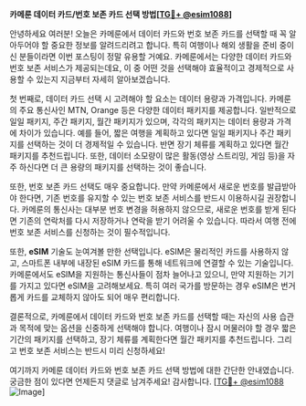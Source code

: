 **카메룬 데이터 카드/번호 보존 카드 선택 방법[[TG💪+ @esim1088](https://t.me/s/esim1088)]**

안녕하세요 여러분! 오늘은 카메룬에서 데이터 카드와 번호 보존 카드를 선택할 때 꼭 알아두어야 할 중요한 정보를 알려드리려고 합니다. 특히 여행이나 해외 생활을 준비 중이신 분들이라면 이번 포스팅이 정말 유용할 거예요. 카메룬에서는 다양한 데이터 카드와 번호 보존 서비스가 제공되는데요, 이 중 어떤 것을 선택해야 효율적이고 경제적으로 사용할 수 있는지 지금부터 자세히 알아보겠습니다.

첫 번째로, 데이터 카드 선택 시 고려해야 할 요소는 데이터 용량과 가격입니다. 카메룬의 주요 통신사인 MTN, Orange 등은 다양한 데이터 패키지를 제공합니다. 일반적으로 일일 패키지, 주간 패키지, 월간 패키지가 있으며, 각각의 패키지는 데이터 용량과 가격에 차이가 있습니다. 예를 들어, 짧은 여행을 계획하고 있다면 일일 패키지나 주간 패키지를 선택하는 것이 더 경제적일 수 있습니다. 반면 장기 체류를 계획하고 있다면 월간 패키지를 추천드립니다. 또한, 데이터 소모량이 많은 활동(영상 스트리밍, 게임 등)을 자주 하신다면 더 큰 용량의 패키지를 선택하는 것이 좋습니다.

또한, 번호 보존 카드 선택도 매우 중요합니다. 만약 카메룬에서 새로운 번호를 발급받아야 한다면, 기존 번호를 유지할 수 있는 번호 보존 서비스를 반드시 이용하시길 권장합니다. 카메룬의 통신사는 대부분 번호 변경을 허용하지 않으므로, 새로운 번호를 받게 된다면 기존의 연락처를 다시 저장하거나 연락을 받기 어려울 수 있습니다. 따라서 여행 전에 번호 보존 서비스를 신청하는 것이 필수적입니다.

또한, **eSIM** 기술도 눈여겨볼 만한 선택입니다. eSIM은 물리적인 카드를 사용하지 않고, 스마트폰 내부에 내장된 eSIM 카드를 통해 네트워크에 연결할 수 있는 기술입니다. 카메룬에서도 eSIM을 지원하는 통신사들이 점차 늘어나고 있으니, 만약 지원하는 기기를 가지고 있다면 eSIM을 고려해보세요. 특히 여러 국가를 방문하는 경우 eSIM은 번거롭게 카드를 교체하지 않아도 되어 매우 편리합니다.

결론적으로, 카메룬에서 데이터 카드와 번호 보존 카드를 선택할 때는 자신의 사용 습관과 목적에 맞는 옵션을 신중하게 선택해야 합니다. 여행이나 잠시 머물러야 할 경우 짧은 기간의 패키지를 선택하고, 장기 체류를 계획한다면 월간 패키지를 추천드립니다. 그리고 번호 보존 서비스는 반드시 미리 신청하세요!

여기까지 카메룬 데이터 카드와 번호 보존 카드 선택 방법에 대한 간단한 안내였습니다. 궁금한 점이 있다면 언제든지 댓글로 남겨주세요! 감사합니다. [[TG💪+ @esim1088](https://t.me/s/esim1088) ![Image](https://i.postimg.cc/Y0z9fWf4/image.png)]